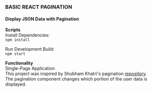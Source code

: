 ### BASIC REACT PAGINATION
#### Display JSON Data with Pagination  


**Scripts**  
Install Dependencies:  
``npm install``  

Run Development Build:  
``npm start``  
  

**Functionality**  
Single-Page Application  
This project was inspired by Shubham Khatri's pagination [repository](https://github.com/mayankshubham/react-pagination).  
The pagination component changes which portion of the user data is displayed.
